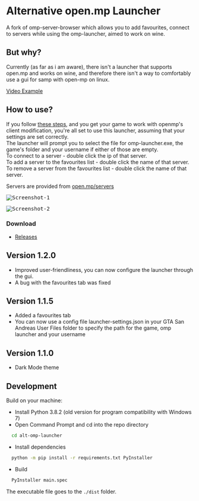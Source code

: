 # Alternative open.mp Launcher
A fork of omp-server-browser which allows you to add favourites, connect to servers while using the omp-launcher, aimed to work on wine.

## But why?

Currently (as far as i am aware), there isn't a launcher that supports open.mp and works on wine, and therefore there isn't a way to comfortably use a gui for samp with open-mp on linux.

[Video Example](https://www.youtube.com/watch?v=gCzvV8IPk10)

## How to use?

If you follow [these steps](https://github.com/dzmtrzz/web/blob/patch-2/docs/client/ClientOnLinux.md), and you get your game to work with openmp's client modification, you're all set to use this launcher, assuming that your settings are set correctly. \
The launcher will prompt you to select the file for omp-launcher.exe, the game's folder and your username if either of those are empty. \
To connect to a server - double click the ip of that server. \
To add a server to the favourites list - double click the name of that server. \
To remove a server from the favourites list - double click the name of that server.


Servers are provided from [open.mp/servers](https://www.open.mp/servers)

<kbd><img src="screenshots/Screenshot-1.png" alt="Screenshot-1" border="0"></kbd>

<kbd><img src="screenshots/Screenshot-2.png" alt="Screenshot-2" border="0"></kbd>

### Download
- [Releases](https://github.com/dzmtrzz/alt-omp-launcher/releases)

## Version 1.2.0
- Improved user-friendliness, you can now configure the launcher through the gui.
- A bug with the favourites tab was fixed

## Version 1.1.5
- Added a favourites tab
- You can now use a config file launcher-settings.json in your GTA San Andreas User Files folder to specify the path for the game, omp launcher and your username

## Version 1.1.0
- Dark Mode theme


## Development
Build on your machine:
  - Install Python 3.8.2 (old version for program compatibility with Windows 7)
  - Open Command Prompt and cd into the repo directory
  ```bash
    cd alt-omp-launcher
  ```
  - Install dependencies
  ```bash
    python -m pip install -r requirements.txt PyInstaller
  ```
  - Build
  ```bash
    PyInstaller main.spec
  ```

The executable file goes to the `./dist` folder.
